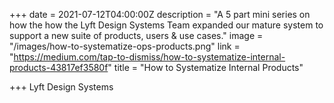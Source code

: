 +++
date = 2021-07-12T04:00:00Z
description = "A 5 part mini series on how the how the Lyft Design Systems Team expanded our mature system to support a new suite of products, users & use cases."
image = "/images/how-to-systematize-ops-products.png"
link = "https://medium.com/tap-to-dismiss/how-to-systematize-internal-products-43817ef3580f"
title = "How to Systematize Internal Products"

+++
Lyft Design Systems